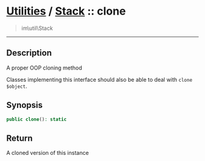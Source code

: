 # [Utilities](util.md) / [Stack](util-Stack.md) :: clone
 > im\util\Stack
____

## Description
A proper OOP cloning method

Classes implementing this interface should also
be able to deal with `clone $object`.

## Synopsis
```php
public clone(): static
```

## Return
A cloned version of this instance
